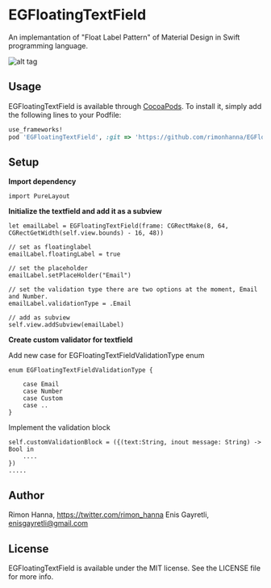 # EGFloatingTextField

An implemantation of "Float Label Pattern" of Material Design in Swift programming language. 

![alt tag](https://raw.github.com/enisgayretli/EGFloatingTextField/master/EGFloatingTextField.gif)

## Usage

EGFloatingTextField is available through [CocoaPods](http://cocoapods.org). To install it, 
simply add the following lines to your Podfile:

```ruby
use_frameworks!
pod 'EGFloatingTextField', :git => 'https://github.com/rimonhanna/EGFloatingTextField.git'
```

## Setup
**Import dependency**
```
import PureLayout
```
**Initialize the textfield and add it as a subview**
```
let emailLabel = EGFloatingTextField(frame: CGRectMake(8, 64, CGRectGetWidth(self.view.bounds) - 16, 48))
```
```
// set as floatinglabel
emailLabel.floatingLabel = true
```
```
// set the placeholder
emailLabel.setPlaceHolder("Email")
```
```
// set the validation type there are two options at the moment, Email and Number.
emailLabel.validationType = .Email
```
```
// add as subview
self.view.addSubview(emailLabel)
```
**Create custom validator for textfield**

Add new case for EGFloatingTextFieldValidationType enum
```
enum EGFloatingTextFieldValidationType {

    case Email
    case Number
    case Custom
    case ..
}
```

Implement the validation block
```
self.customValidationBlock = ({(text:String, inout message: String) -> Bool in
    ....
})
.....
```

## Author

Rimon Hanna, https://twitter.com/rimon_hanna
Enis Gayretli, enisgayretli@gmail.com

## License

EGFloatingTextField is available under the MIT license. See the LICENSE file for more info.
